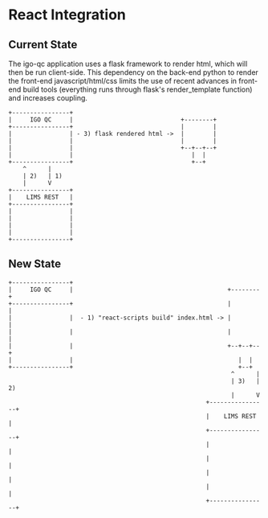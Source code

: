 # React Integration

## Current State
The igo-qc application uses a flask framework to render html, which will then be run client-side.
This dependency on the back-end python to render the front-end javascript/html/css limits the use of recent advances in front-end build tools (everything runs through flask's render_template function) and increases coupling. 
```
+----------------+
|     IGO QC     |                              +--------+
+----------------+                              |        |
|                | - 3) flask rendered html ->  |        |
|                |                              |        |
|                |                              +--+--+--+
|                |                                 |  |
+----------------+                                 +--+
    ^      |
    | 2)   | 1)    
    |      V
+----------------+
|    LIMS REST   |
+----------------+
|                |
|                |
|                |
|                |
+----------------+
```

## New State
```
+----------------+
|     IGO QC     |                                           +--------+
+----------------+                                           |        |
|                |  - 1) "react-scripts build" index.html -> |        |
|                |                                           |        |
|                |                                           +--+--+--+
|                |                                              |  |
+----------------+                                              +--+
                                                              ^      |
                                                              | 3)   | 2)    
                                                              |      V
                                                       +----------------+
                                                       |    LIMS REST   |
                                                       +----------------+
                                                       |                |
                                                       |                |
                                                       |                |
                                                       |                |
                                                       +----------------+
```